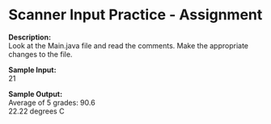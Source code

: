 # Scanner Input Practice - Assignment

**Description:**  
Look at the Main.java file and read the comments. Make the appropriate changes to the file.

**Sample Input:**  
21

**Sample Output:**  
Average of 5 grades: 90.6  
22.22 degrees C

  

